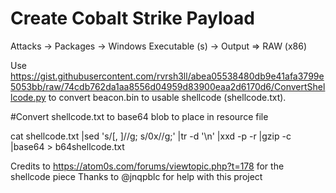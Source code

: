 # Create Cobalt Strike Payload
Attacks -> Packages -> Windows Executable (s) -> Output => RAW (x86)


Use https://gist.githubusercontent.com/rvrsh3ll/abea05538480db9e41afa3799e5053bb/raw/74cdb762da1aa8556d04959d83900eaa2d6170d6/ConvertShellcode.py
to convert beacon.bin to usable shellcode (shellcode.txt).

#Convert shellcode.txt to base64 blob to place in resource file

cat shellcode.txt |sed 's/[, ]//g; s/0x//g;' |tr -d '\n' |xxd -p -r |gzip -c |base64 > b64shellcode.txt

Credits to https://atom0s.com/forums/viewtopic.php?t=178 for the shellcode piece
Thanks to @jnqpblc for help with this project